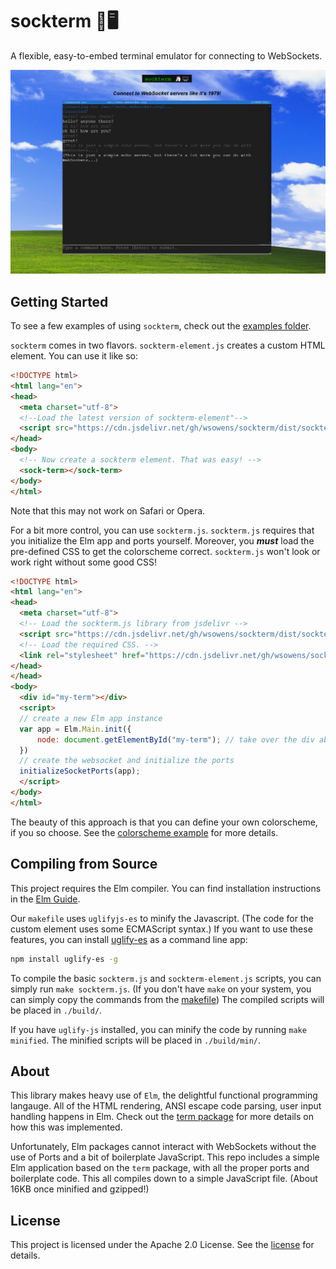 # sockterm 🧦🖥
A flexible, easy-to-embed terminal emulator for connecting to WebSockets.

![Screenshot of sockterm in action](./examples/demo.png)

## Getting Started
To see a few examples of using `sockterm`, check out the [examples folder](./examples/).

`sockterm` comes in two flavors. 
`sockterm-element.js` creates a custom HTML element.
You can use it like so:
```html
<!DOCTYPE html>
<html lang="en">
<head>
  <meta charset="utf-8">
  <!--Load the latest version of sockterm-element"-->
  <script src="https://cdn.jsdelivr.net/gh/wsowens/sockterm/dist/sockterm-element.min.js" type="application/javascript"></script>
</head>
<body>
  <!-- Now create a sockterm element. That was easy! -->
  <sock-term></sock-term>
</body>
</html>
```
Note that this may not work on Safari or Opera.

For a bit more control, you can use `sockterm.js`.
`sockterm.js` requires that you initialize the Elm app and ports yourself.
Moreover, you ***must*** load the pre-defined CSS to get the colorscheme correct.
`sockterm.js` won't look or work right without some good CSS!
```html
<!DOCTYPE html>
<html lang="en">
<head>
  <meta charset="utf-8">
  <!-- Load the sockterm.js library from jsdelivr -->
  <script src="https://cdn.jsdelivr.net/gh/wsowens/sockterm/dist/sockterm.min.js" type="application/javascript"></script>
  <!-- Load the required CSS. -->
  <link rel="stylesheet" href="https://cdn.jsdelivr.net/gh/wsowens/sockterm/dist/sockterm.min.css">
</head>
</head>
<body>
  <div id="my-term"></div>
  <script>
  // create a new Elm app instance
  var app = Elm.Main.init({
      node: document.getElementById("my-term"); // take over the div above
  })
  // create the websocket and initialize the ports
  initializeSocketPorts(app);
  </script>
</body>
</html>
```

The beauty of this approach is that you can define your own colorscheme, if you so choose. See
the [colorscheme example](./examples/colorscheme.html) for more details.

## Compiling from Source
This project requires the Elm compiler.
You can find installation instructions in the [Elm Guide](https://guide.elm-lang.org/install/elm.html).

Our `makefile` uses `uglifyjs-es` to minify the Javascript.
(The code for the custom element uses some ECMAScript syntax.)
If you want to use these features, you can install [uglify-es](https://www.npmjs.com/package/uglify-es) as a command line app:
```sh
npm install uglify-es -g
```

To compile the basic `sockterm.js` and `sockterm-element.js` scripts, you can simply run `make sockterm.js`.
(If you don't have `make` on your system, you can simply copy the commands from the [makefile](./makefile))
The compiled scripts will be placed in `./build/`.

If you have `uglify-js` installed, you can minify the code by running `make minified`.
The minified scripts will be placed in `./build/min/`.

## About
This library makes heavy use of `Elm`, the delightful functional programming langauge.
All of the HTML rendering, ANSI escape code parsing, user input handling happens in Elm.
Check out the [term package](https://github.com/wsowens/term.git) for more details on how this was implemented.

Unfortunately, Elm packages cannot interact with WebSockets without the use of Ports and a bit of boilerplate JavaScript.
This repo includes a simple Elm application based on the `term` package, with all the proper ports and boilerplate code.
This all compiles down to a simple JavaScript file. (About 16KB once minified and gzipped!)

## License
This project is licensed under the Apache 2.0 License. See the [license](./LICENSE) for details.
